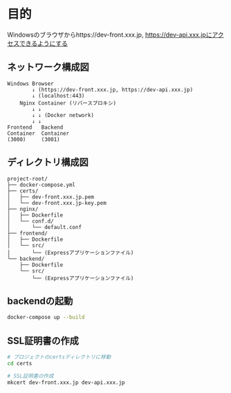# 目的
Windowsのブラウザからhttps://dev-front.xxx.jp, https://dev-api.xxx.jpにアクセスできるようにする

## ネットワーク構成図

``` 
Windows Browser
        ↓ (https://dev-front.xxx.jp, https://dev-api.xxx.jp)
        ↓ (localhost:443)
    Nginx Container (リバースプロキシ)
        ↓ ↓
        ↓ ↓ (Docker network)
        ↓ ↓
Frontend   Backend
Container  Container
(3000)     (3001)
```

## ディレクトリ構成図

```
project-root/
├── docker-compose.yml
├── certs/
│   ├── dev-front.xxx.jp.pem
│   └── dev-front.xxx.jp-key.pem
├── nginx/
│   ├── Dockerfile
│   └── conf.d/
│       └── default.conf
├── frontend/
│   ├── Dockerfile
│   └── src/
│       └── (Expressアプリケーションファイル)
└── backend/
    ├── Dockerfile
    └── src/
        └── (Expressアプリケーションファイル)
```

## backendの起動

``` sh
docker-compose up --build
```

## SSL証明書の作成

``` sh
# プロジェクトのcertsディレクトリに移動
cd certs

# SSL証明書の作成
mkcert dev-front.xxx.jp dev-api.xxx.jp
```